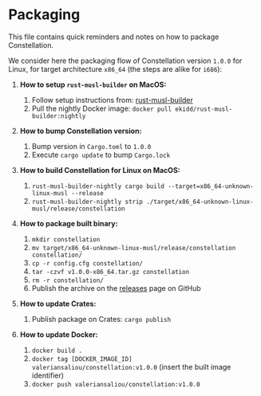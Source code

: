 Packaging
=========

This file contains quick reminders and notes on how to package Constellation.

We consider here the packaging flow of Constellation version `1.0.0` for Linux, for target architecture `x86_64` (the steps are alike for `i686`):

1. **How to setup `rust-musl-builder` on MacOS:**
    1. Follow setup instructions from: [rust-musl-builder](https://github.com/emk/rust-musl-builder)
    2. Pull the nightly Docker image: `docker pull ekidd/rust-musl-builder:nightly`

2. **How to bump Constellation version:**
    1. Bump version in `Cargo.toml` to `1.0.0`
    2. Execute `cargo update` to bump `Cargo.lock`

3. **How to build Constellation for Linux on MacOS:**
    1. `rust-musl-builder-nightly cargo build --target=x86_64-unknown-linux-musl --release`
    2. `rust-musl-builder-nightly strip ./target/x86_64-unknown-linux-musl/release/constellation`

4. **How to package built binary:**
    1. `mkdir constellation`
    2. `mv target/x86_64-unknown-linux-musl/release/constellation constellation/`
    4. `cp -r config.cfg constellation/`
    5. `tar -czvf v1.0.0-x86_64.tar.gz constellation`
    6. `rm -r constellation/`
    7. Publish the archive on the [releases](https://github.com/valeriansaliou/constellation/releases) page on GitHub

5. **How to update Crates:**
    1. Publish package on Crates: `cargo publish`

6. **How to update Docker:**
    1. `docker build .`
    2. `docker tag [DOCKER_IMAGE_ID] valeriansaliou/constellation:v1.0.0` (insert the built image identifier)
    3. `docker push valeriansaliou/constellation:v1.0.0`
